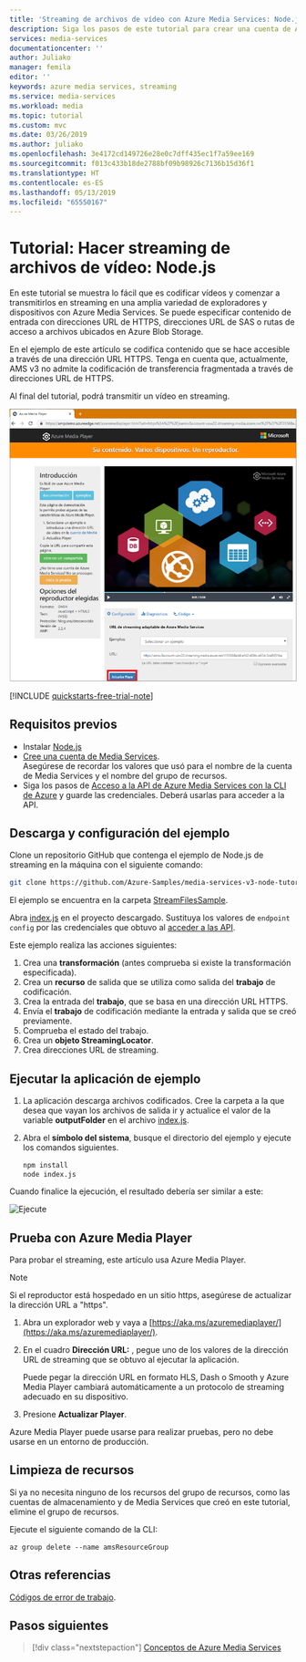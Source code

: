 ```yaml
---
title: 'Streaming de archivos de vídeo con Azure Media Services: Node.js | Microsoft Docs'
description: Siga los pasos de este tutorial para crear una cuenta de Azure Media Services, codificar un archivo y transmitirlo a Azure Media Player.
services: media-services
documentationcenter: ''
author: Juliako
manager: femila
editor: ''
keywords: azure media services, streaming
ms.service: media-services
ms.workload: media
ms.topic: tutorial
ms.custom: mvc
ms.date: 03/26/2019
ms.author: juliako
ms.openlocfilehash: 3e4172cd149726e28e0c7dff435ec1f7a59ee169
ms.sourcegitcommit: f013c433b18de2788bf09b98926c7136b15d36f1
ms.translationtype: HT
ms.contentlocale: es-ES
ms.lasthandoff: 05/13/2019
ms.locfileid: "65550167"
---
```

# <a name="tutorial-stream-video-files---nodejs"></a>Tutorial: Hacer streaming de archivos de vídeo: Node.js

En este tutorial se muestra lo fácil que es codificar vídeos y comenzar a transmitirlos en streaming en una amplia variedad de exploradores y dispositivos con Azure Media Services. Se puede especificar contenido de entrada con direcciones URL de HTTPS, direcciones URL de SAS o rutas de acceso a archivos ubicados en Azure Blob Storage.

En el ejemplo de este artículo se codifica contenido que se hace accesible a través de una dirección URL HTTPS. Tenga en cuenta que, actualmente, AMS v3 no admite la codificación de transferencia fragmentada a través de direcciones URL de HTTPS.

Al final del tutorial, podrá transmitir un vídeo en streaming.  

![Reproducción del vídeo](./media/stream-files-nodejs-quickstart/final-video.png)

[!INCLUDE [quickstarts-free-trial-note](../../../includes/quickstarts-free-trial-note.md)]

## <a name="prerequisites"></a>Requisitos previos

- Instalar [Node.js](https://nodejs.org/en/download/)
- [Cree una cuenta de Media Services](create-account-cli-how-to.md).<br/>Asegúrese de recordar los valores que usó para el nombre de la cuenta de Media Services y el nombre del grupo de recursos.
- Siga los pasos de [Acceso a la API de Azure Media Services con la CLI de Azure](access-api-cli-how-to.md) y guarde las credenciales. Deberá usarlas para acceder a la API.

## <a name="download-and-configure-the-sample"></a>Descarga y configuración del ejemplo

Clone un repositorio GitHub que contenga el ejemplo de Node.js de streaming en la máquina con el siguiente comando:  

 ```bash
 git clone https://github.com/Azure-Samples/media-services-v3-node-tutorials.git
 ```

El ejemplo se encuentra en la carpeta [StreamFilesSample](https://github.com/Azure-Samples/media-services-v3-node-tutorials/tree/master/AMSv3Samples/StreamFilesSample).

Abra [index.js](https://github.com/Azure-Samples/media-services-v3-node-tutorials/blob/master/AMSv3Samples/StreamFilesSample/index.js#L25) en el proyecto descargado. Sustituya los valores de `endpoint config` por las credenciales que obtuvo al [acceder a las API](access-api-cli-how-to.md).

Este ejemplo realiza las acciones siguientes:

1. Crea una **transformación** (antes comprueba si existe la transformación especificada). 
2. Crea un **recurso** de salida que se utiliza como salida del **trabajo** de codificación.
3. Crea la entrada del **trabajo**, que se basa en una dirección URL HTTPS.
4. Envía el **trabajo** de codificación mediante la entrada y salida que se creó previamente.
5. Comprueba el estado del trabajo.
6. Crea un **objeto StreamingLocator**.
7. Crea direcciones URL de streaming.

## <a name="run-the-sample-app"></a>Ejecutar la aplicación de ejemplo

1. La aplicación descarga archivos codificados. Cree la carpeta a la que desea que vayan los archivos de salida ir y actualice el valor de la variable **outputFolder** en el archivo [index.js](https://github.com/Azure-Samples/media-services-v3-node-tutorials/blob/master/AMSv3Samples/StreamFilesSample/index.js#L39).
1. Abra el **símbolo del sistema**, busque el directorio del ejemplo y ejecute los comandos siguientes.

    ```
    npm install 
    node index.js
    ```

Cuando finalice la ejecución, el resultado debería ser similar a este:

![Ejecute](./media/stream-files-nodejs-quickstart/run.png)

## <a name="test-with-azure-media-player"></a>Prueba con Azure Media Player

Para probar el streaming, este artículo usa Azure Media Player. 

> [!NOTE]
> Si el reproductor está hospedado en un sitio https, asegúrese de actualizar la dirección URL a "https".

1. Abra un explorador web y vaya a [https://aka.ms/azuremediaplayer/](https://aka.ms/azuremediaplayer/).
2. En el cuadro **Dirección URL:** , pegue uno de los valores de la dirección URL de streaming que se obtuvo al ejecutar la aplicación. 
 
     Puede pegar la dirección URL en formato HLS, Dash o Smooth y Azure Media Player cambiará automáticamente a un protocolo de streaming adecuado en su dispositivo.
3. Presione **Actualizar Player**.

Azure Media Player puede usarse para realizar pruebas, pero no debe usarse en un entorno de producción. 

## <a name="clean-up-resources"></a>Limpieza de recursos

Si ya no necesita ninguno de los recursos del grupo de recursos, como las cuentas de almacenamiento y de Media Services que creó en este tutorial, elimine el grupo de recursos.

Ejecute el siguiente comando de la CLI:

```azurecli
az group delete --name amsResourceGroup
```

## <a name="see-also"></a>Otras referencias

[Códigos de error de trabajo](https://docs.microsoft.com/rest/api/media/jobs/get#joberrorcode).

## <a name="next-steps"></a>Pasos siguientes

> [!div class="nextstepaction"]
> [Conceptos de Azure Media Services](concepts-overview.md)
